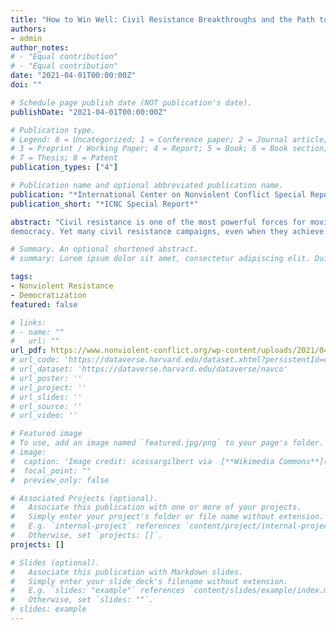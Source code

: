```yaml
---
title: "How to Win Well: Civil Resistance Breakthroughs and the Path to Democracy"
authors:
- admin
author_notes:
# - "Equal contribution"
# - "Equal contribution"
date: "2021-04-01T00:00:00Z"
doi: ""

# Schedule page publish date (NOT publication's date).
publishDate: "2021-04-01T00:00:00Z"

# Publication type.
# Legend: 0 = Uncategorized; 1 = Conference paper; 2 = Journal article;
# 3 = Preprint / Working Paper; 4 = Report; 5 = Book; 6 = Book section;
# 7 = Thesis; 8 = Patent
publication_types: ["4"]

# Publication name and optional abbreviated publication name.
publication: "*International Center on Nonviolent Conflict Special Report 4*"
publication_short: "*ICNC Special Report*"

abstract: "Civil resistance is one of the most powerful forces for moving countries from dictatorship to
democracy. Yet many civil resistance campaigns, even when they achieve a breakthrough against their authoritarian opponents, fail to result in high-quality new democratic regimes. I argue that one key factor influencing this is the mechanism through which civil resistance campaigns achieve this breakthrough. Winning a civil resistance campaign via an election or negotiation tends to promote democratization, while extra-institutional seizures of power, even when primarily nonviolent, tend to make democratization less likely. Cross-national statistical evidence from all successful civil resistance campaigns from 1945-2011 and two key case studies from Egypt and Armenia provide strong supportive evidence of the importance of breakthrough mechanisms and the democratizing impact of elections and negotiations. To promote democracy, civil resistance typically must not just win, it must win well."

# Summary. An optional shortened abstract.
# summary: Lorem ipsum dolor sit amet, consectetur adipiscing elit. Duis posuere tellus ac convallis placerat. Proin tincidunt magna sed ex sollicitudin condimentum.

tags:
- Nonviolent Resistance
- Democratization
featured: false

# links:
# - name: ""
#   url: ""
url_pdf: https://www.nonviolent-conflict.org/wp-content/uploads/2021/04/Pinckney_SR_How_To_Win_Well.pdf
# url_code: 'https://dataverse.harvard.edu/dataset.xhtml?persistentId=doi:10.7910/DVN/ZKDLMZ'
# url_dataset: 'https://dataverse.harvard.edu/dataverse/navco'
# url_poster: ''
# url_project: ''
# url_slides: ''
# url_source: ''
# url_video: ''

# Featured image
# To use, add an image named `featured.jpg/png` to your page's folder. 
# image:
#  caption: 'Image credit: scossargilbert via  [**Wikimedia Commons**](https://commons.wikimedia.org/wiki/File:1st_of_May_protest,_Tunis,_Tunisia.jpg)'
#  focal_point: ""
#  preview_only: false

# Associated Projects (optional).
#   Associate this publication with one or more of your projects.
#   Simply enter your project's folder or file name without extension.
#   E.g. `internal-project` references `content/project/internal-project/index.md`.
#   Otherwise, set `projects: []`.
projects: []

# Slides (optional).
#   Associate this publication with Markdown slides.
#   Simply enter your slide deck's filename without extension.
#   E.g. `slides: "example"` references `content/slides/example/index.md`.
#   Otherwise, set `slides: ""`.
# slides: example
---
```


